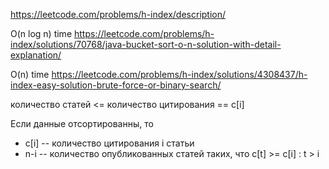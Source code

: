 https://leetcode.com/problems/h-index/description/

O(n log n) time https://leetcode.com/problems/h-index/solutions/70768/java-bucket-sort-o-n-solution-with-detail-explanation/

O(n) time https://leetcode.com/problems/h-index/solutions/4308437/h-index-easy-solution-brute-force-or-binary-search/

количество статей <= количество цитирования == c[i] 

Если данные отсортированны, то 
* c[i] -- количество цитирования i статьи
*  n-i -- количество опубликованных статей таких, что c[t] >= c[i] : t > i

